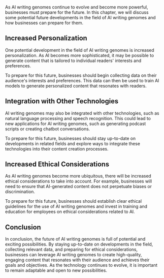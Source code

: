 
As AI writing genomes continue to evolve and become more powerful, businesses must prepare for the future. In this chapter, we will discuss some potential future developments in the field of AI writing genomes and how businesses can prepare for them.

Increased Personalization
-------------------------

One potential development in the field of AI writing genomes is increased personalization. As AI becomes more sophisticated, it may be possible to generate content that is tailored to individual readers' interests and preferences.

To prepare for this future, businesses should begin collecting data on their audience's interests and preferences. This data can then be used to train AI models to generate personalized content that resonates with readers.

Integration with Other Technologies
-----------------------------------

AI writing genomes may also be integrated with other technologies, such as natural language processing and speech recognition. This could lead to new applications for AI writing genomes, such as generating podcast scripts or creating chatbot conversations.

To prepare for this future, businesses should stay up-to-date on developments in related fields and explore ways to integrate these technologies into their content creation processes.

Increased Ethical Considerations
--------------------------------

As AI writing genomes become more ubiquitous, there will be increased ethical considerations to take into account. For example, businesses will need to ensure that AI-generated content does not perpetuate biases or discrimination.

To prepare for this future, businesses should establish clear ethical guidelines for the use of AI writing genomes and invest in training and education for employees on ethical considerations related to AI.

Conclusion
----------

In conclusion, the future of AI writing genomes is full of potential and exciting possibilities. By staying up-to-date on developments in the field, collecting relevant data, and preparing for ethical considerations, businesses can leverage AI writing genomes to create high-quality, engaging content that resonates with their audience and achieves their goals and objectives. As the technology continues to evolve, it is important to remain adaptable and open to new possibilities.
